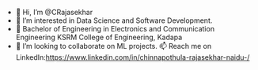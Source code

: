 - 👋 Hi, I’m @CRajasekhar
- 👀  I’m interested in Data Science and Software Development.
- 🌱  Bachelor of Engineering in Electronics and Communication Engineering
       KSRM College of Engineering, Kadapa
- 💞️  I’m looking to collaborate on ML projects.
  📫 Reach me on LinkedIn:https://www.linkedin.com/in/chinnapothula-rajasekhar-naidu-/ 




<!---
CRajasekhar3182/CRajasekhar3182 is a ✨ special ✨ repository because its `README.md` (this file) appears on your GitHub profile.
You can click the Preview link to take a look at your changes.
--->
